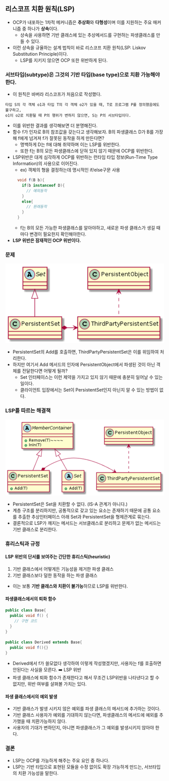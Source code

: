## 리스코프 치환 원칙(LSP)
- OCP가 내포하는 1차적 메커니즘은 **추상화**와 **다형성**이며 이를 지원하는 주요 매커니즘 중 하나가 **상속**이다.
    - 상속을 사용하면 기반 클래스에 있는 추상메서드를 구현하는 파생클래스를 만들 수 있다.
- 이런 상속을 규율하는 설계 법칙이 바로 리스코프 치환 원칙(LSP: Liskov Substitution Principle)이다.
    - LSP를 지키지 않으면 OCP 또한 위반하게 된다.

### 서브타입(subtype)은 그것의 기반 타입(base type)으로 치환 가능해야 한다.
- 이 원칙은 바버라 리스코프가 처음으로 작성했다.
```text
타입 S의 각 객체 o1과 타입 T의 각 객체 o2가 있을 때, T로 프로그램 P를 정의했음에도 불구하고, 
o1이 o2로 치환될 때 P의 행위가 변하지 않으면, S는 P의 서브타입이다.
```
- 이를 위반한 결과를 생각해보면 더 분명해진다.
- 함수 f가 인자로 B의 참조값을 갖는다고 생각해보자. B의 파생클래스 D가 B를 가장해 f에게 넘겨져 f가 잘못된 동작을 하게 만든다면?
    - 명백하게 D는 f에 대해 취약하며 이는 LSP를 위반한다.
    - 또한 f는 B의 모든 파생클래스에 닫혀 있지 않기 때문에 OCP를 위반한다. 
- LSP위반은 대게 심각하게 OCP를 위반하는 런타임 타입 정보(Run-Time Type Information)의 사용으로 이어진다.
    - ex) 객체의 형을 결정하는데 명시적인 if/else구문 사용
    ```java
      void f(B b){
        if(b instanceof D){
          // 예외동작
        }
        else{
          // 원래동작
        }    
      }   
    ```
    - f는 B의 모든 가능한 파생클래스를 알아야하고, 새로운 파생 클래스가 생길 때마다 변경이 필요한지 확인해야한다.
- **LSP 위반은 잠재적인 OCP 위반이다.**

### 문제

<img src="img/LSP1.png" width="600"/>

- PersistentSet의 Add를 호출하면, ThirdPartyPersistentSet은 이를 위임하여 처리한다.
- 하지만 여기서 Add 메서드의 인자에 PersistentObject에서 파생된 것이 아닌 객체를 전달한다면 어떻게 될까?
  - Set 인터페이스는 이런 제약을 가지고 있지 않기 때문에 충분히 일어날 수 있는 일이다.
  - 클라이언트 입장에서는 Set이 PersistentSet인지 아닌지 알 수 있는 방법이 없다.

### LSP를 따르는 해결책

<img src="img/LSP2.png" width="600"/>

- PersistentSet은 Set을 치환할 수 없다. (IS-A 관계가 아니다.)
- 계층 구조를 분리하지만, 공통적으로 갖고 있는 요소는 존재하기 때문에 공통 요소를 추출한 추상인터페이스 아래 Set과 PersistentSet을 형제관계로 묶는다.
- 결론적으로 LSP가 깨지는 메서드는 서브클래스로 분리하고 문제가 없는 메서드는 기반 클래스로 분리한다.

### 휴리스틱과 규정
#### LSP 위반의 단서를 보여주는 간단한 휴리스틱(heuristic)
1. 기반 클래스에서 어떻게든 기능성을 제거한 파생 클래스
2. 기반 클래스보다 덜한 동작을 하는 파생 클래스
- 이는 보통 **기반 클래스와 치환이 불가능**하므로 LSP를 위반한다.

#### 파생클래스에서의 퇴화 함수
```java
public class Base{
  public void f() {
    // 구현 코드
  }
}

public class Derived extends Base{
  public void f(){} 
}
```
- Derived에서 f가 쓸모없다 생각하여 이렇게 작성했겠지만, 사용자는 f를 호출하면 안된다는 사실을 모른다. ➡️ LSP 위반
- 파생 클래스에 퇴화 함수가 존재한다고 해서 무조건 LSP위반을 나타낸다고 할 수 없지만, 위반 여부를 살펴볼 가치는 있다.

#### 파생 클래스에서의 예외 발생
- 기반 클래스가 발생 시키지 않은 예외를 파생 클래스의 메서드에 추가하는 것이다.
- 기반 클래스 사용자가 예외를 기대하지 않는다면, 파생클래스의 메서드에 예외를 추가했을 때 치환가능하지 않다.
- 사용자의 기대가 변하던지, 아니면 파생클래스가 그 예외를 발생시키지 않아야 한다.

### 결론
- LSP는 OCP를 가능하게 해주는 주요 요인 중 하나다.
- LSP는 기반 타입으로 표현된 모듈을 수정 없이도 확장 가능하게 만드는, 서브타입의 치환 가능성을 말한다.